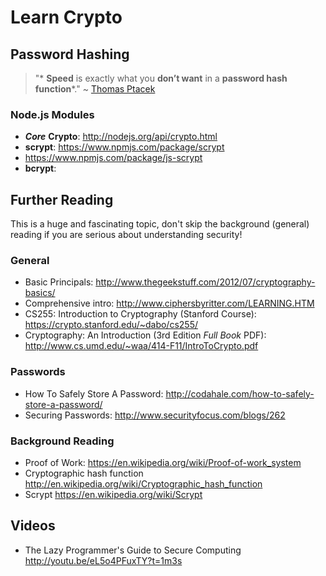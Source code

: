 # Learn Crypto



## Password Hashing

> "* **Speed** is exactly what you **don’t want** in a **password hash function***."
~ [Thomas Ptacek](http://amzn.to/cthr46)

### Node.js Modules

+ ***Core*** **Crypto**: http://nodejs.org/api/crypto.html
+ **scrypt**: https://www.npmjs.com/package/scrypt
+ https://www.npmjs.com/package/js-scrypt
+ **bcrypt**:


## Further Reading

This is a huge and fascinating topic,
don't skip the background (general) reading
if you are serious about understanding security!

### General

+ Basic Principals:
http://www.thegeekstuff.com/2012/07/cryptography-basics/
+ Comprehensive intro:
http://www.ciphersbyritter.com/LEARNING.HTM
+ CS255: Introduction to Cryptography (Stanford Course):
https://crypto.stanford.edu/~dabo/cs255/
+ Cryptography: An Introduction
(3rd Edition *Full Book* PDF):
http://www.cs.umd.edu/~waa/414-F11/IntroToCrypto.pdf

### Passwords

+ How To Safely Store A Password:
http://codahale.com/how-to-safely-store-a-password/
+ Securing Passwords:
http://www.securityfocus.com/blogs/262

### Background Reading

+ Proof of Work:
https://en.wikipedia.org/wiki/Proof-of-work_system
+ Cryptographic hash function
http://en.wikipedia.org/wiki/Cryptographic_hash_function
+ Scrypt
https://en.wikipedia.org/wiki/Scrypt

## Videos

+ The Lazy Programmer's Guide to Secure Computing
http://youtu.be/eL5o4PFuxTY?t=1m3s
